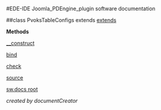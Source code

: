 #EDE-IDE Joomla_PDEngine_plugin
software documentation



##class PvoksTableConfigs extends [extends](extends.md)


**Methods**

[__construct](items/PvoksTableConfigs___construct.md)

[bind](items/PvoksTableConfigs_bind.md)

[check](items/PvoksTableConfigs_check.md)



[source](../../admin/tables/configs.php)

[sw.docs root](./)

*created by documentCreator*

